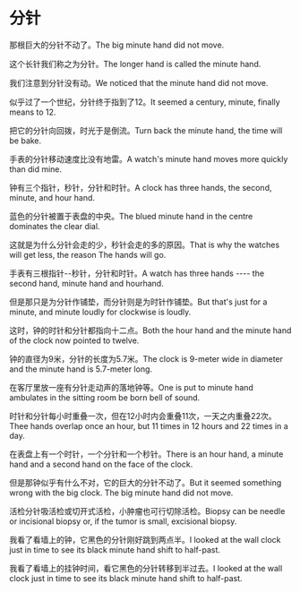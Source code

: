 # 分针

<p><span class="chinese">那根巨大的分针不动了。</span><span class="english">The big minute hand did not move.</span></p>

<p><span class="chinese">这个长针我们称之为分针。</span><span class="english">The longer hand is called the minute hand.</span></p>

<p><span class="chinese">我们注意到分针没有动。</span><span class="english">We noticed that the minute hand did not move.</span></p>

<p><span class="chinese">似乎过了一个世纪，分针终于指到了12。</span><span class="english">It seemed a century, minute, finally means to 12.</span></p>

<p><span class="chinese">把它的分针向回拨，时光于是倒流。</span><span class="english">Turn back the minute hand, the time will be bake.</span></p>

<p><span class="chinese">手表的分针移动速度比没有地雷。</span><span class="english">A watch's minute hand moves more quickly than did mine.</span></p>

<p><span class="chinese">钟有三个指针，秒针，分针和时针。</span><span class="english">A clock has three hands, the second, minute, and hour hand.</span></p>

<p><span class="chinese">蓝色的分针被置于表盘的中央。</span><span class="english">The blued minute hand in the centre dominates the clear dial.</span></p>

<p><span class="chinese">这就是为什么分针会走的少，秒针会走的多的原因。</span><span class="english">That is why the watches will get less, the reason The hands will go.</span></p>

<p><span class="chinese">手表有三根指针--秒针，分针和时针。</span><span class="english">A watch has three hands ---- the second hand, minute hand and hourhand.</span></p>

<p><span class="chinese">但是那只是为分针作铺垫，而分针则是为时针作铺垫。</span><span class="english">But that's just for a minute, and minute loudly for clockwise is loudly.</span></p>

<p><span class="chinese">这时，钟的时针和分针都指向十二点。</span><span class="english">Both the hour hand and the minute hand of the clock now pointed to twelve.</span></p>

<p><span class="chinese">钟的直径为9米，分针的长度为5.7米。</span><span class="english">The clock is 9-meter wide in diameter and the minute hand is 5.7-meter long.</span></p>

<p><span class="chinese">在客厅里放一座有分针走动声的落地钟等。</span><span class="english">One is put to minute hand ambulates in the sitting room be born bell of sound.</span></p>

<p><span class="chinese">时针和分针每小时重叠一次，但在12小时内会重叠11次，一天之内重叠22次。</span><span class="english">Thee hands overlap once an hour, but 11 times in 12 hours and 22 times in a day.</span></p>

<p><span class="chinese">在表盘上有一个时针，一个分针和一个秒针。</span><span class="english">There is an hour hand, a minute hand and a second hand on the face of the clock.</span></p>

<p><span class="chinese">但是那钟似乎有什么不对，它的巨大的分针不动了。</span><span class="english">But it seemed something wrong with the big clock. The big minute hand did not move.</span></p>

<p><span class="chinese">活检分针吸活检或切开式活检，小肿瘤也可行切除活检。</span><span class="english">Biopsy can be needle or incisional biopsy or, if the tumor is small, excisional biopsy.</span></p>

<p><span class="chinese">我看了看墙上的钟，它黑色的分针刚好跳到两点半。</span><span class="english">I looked at the wall clock just in time to see its black minute hand shift to half-past.</span></p>

<p><span class="chinese">我看了看墙上的挂钟时间，看它黑色的分针转移到半过去。</span><span class="english">I looked at the wall clock just in time to see its black minute hand shift to half-past.</span></p>

